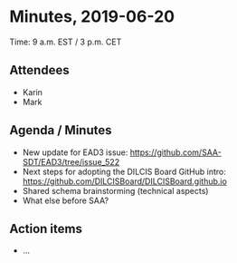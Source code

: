 # Minutes, 2019-06-20
Time: 9 a.m. EST / 3 p.m. CET

## Attendees
- Karin
- Mark

## Agenda / Minutes
- New update for EAD3 issue: https://github.com/SAA-SDT/EAD3/tree/issue_522
- Next steps for adopting the DILCIS Board GitHub intro: https://github.com/DILCISBoard/DILCISBoard.github.io
- Shared schema brainstorming (technical aspects)
- What else before SAA?

## Action items
- ...
